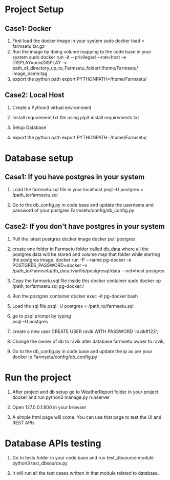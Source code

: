 # Project Setup

## Case1: Docker 
1. First load the docker image in your system
        sudo docker load < farmsetu.tar.gz
2. Run the image by doing volume mapping to the code base in your system
        sudo docker run -it --privileged --net=host -e DISPLAY=unixDISPLAY -v path_of_directory_up_to_Farmsetu_folder/:/home/Farmsetu/ image_name:tag   
3. export the python path
        export PYTHONPATH=/home/Farmsetu/


## Case2: Local Host

1. Create a Python3 virtual environment

2. Install requirement.txt file using
    pip3 install requirements.txt

3. Setup Database

4. export the python path
    export PYTHONPATH=/home/Farmsetu/

# Database setup
## Case1:  If you have postgres in your system
1. Load the farmsetu.sql file in your localhost
      psql -U postgres < /path_to/farmsetu.sql

2. Go to the db_config.py in code base and update the username and password of your postgres
     Farmsetu/config/db_config.py

## Case2:  If you don't have postgres in your system

1. Pull the latest postgres docker image
    docker pull postgres

2. create one folder in Farmsetu folder called db_data where all the postgres data will be stored and volume map that folder while starting the postgres image.
    docker run -P --name pg-docker -e POSTGRES_PASSWORD=docker -v /path_to/Farmsetu/db_data:/var/lib/postgresql/data --net=host postgres


3. Copy the farmsetu.sql file inside this docker container
    sudo docker cp /path_to/farmsetu.sql pg-docker:/

4. Run the postgres container
     docker exec -it pg-docker bash

5. Load the sql file
     psql -U postgres < /path_to/farmsetu.sql

6. go to psql prompt by typing  
     psql -U postgres

7. create a new user 
    CREATE USER ravik WITH PASSWORD ‘ravik#123';

8. Change the owner of db to ravik
    alter database farmsetu owner to ravik;

9. Go to the db_config.py in code base and update the ip as per your docker ip
     Farmsetu/config/db_config.py


# Run the project 
1. After project and db setup go to WeatherReport folder in your project docker and run
    python3 manage.py runserver

2. Open 127.0.0.1:800 in your browser 

3. A simple html page will come. You can use that page to test the UI and REST APIs


# Database APIs testing

1. Go to tests folder in your code base and run test_dbsource module
      python3 test_dbsource.py

2. It will run all the test cases written in that module related to database.


